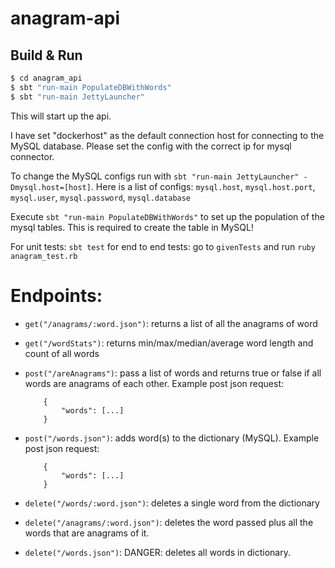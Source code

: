 # anagram-api #

## Build & Run ##

```sh
$ cd anagram_api
$ sbt "run-main PopulateDBWithWords"
$ sbt "run-main JettyLauncher"
```

This will start up the api.

I have set "dockerhost" as the default connection host for connecting to the MySQL database.  Please set the config with the correct ip for mysql connector.

To change the MySQL configs run with `sbt "run-main JettyLauncher" -Dmysql.host=[host]`.  Here is a list of configs:  `mysql.host`, `mysql.host.port`, `mysql.user`, `mysql.password`, `mysql.database`

Execute `sbt "run-main PopulateDBWithWords"` to set up the population of the mysql tables.  This is required to create the table in MySQL!

For unit tests: `sbt test` for end to end tests: go to `givenTests` and run `ruby anagram_test.rb`

# Endpoints: #

* `get("/anagrams/:word.json")`: returns a list of all the anagrams of word
* `get("/wordStats")`: returns min/max/median/average word length and count of all words
* `post("/areAnagrams")`:  pass a list of words and returns true or false if all words are anagrams of each other. Example post json request:


    ```
        {
            "words": [...]
        }
    ```


* `post("/words.json")`: adds word(s) to the dictionary (MySQL).  Example post json request:


    ```
        {
            "words": [...]
        }
    ```


* `delete("/words/:word.json")`: deletes a single word from the dictionary
* `delete("/anagrams/:word.json")`: deletes the word passed plus all the words that are anagrams of it.
* `delete("/words.json")`: DANGER:  deletes all words in dictionary.